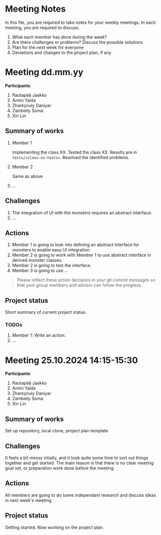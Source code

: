 # Meeting Notes
In this file, you are required to take notes for your weekly meetings. 
In each meeting, you are required to discuss:

1. What each member has done during the week?
2. Are there challenges or problems? Discuss the possible solutions
3. Plan for the next week for everyone
4. Deviations and changes to the project plan, if any

# Meeting dd.mm.yy

**Participants**: 
1. Rautapää Jaakko
2. Amini Yalda 
3. Zharkynuly Daniyar
4. Zambelly Soma
5. Xin Lin

## Summary of works
1. Member 1 
   
   Implementing the class XX. Tested the class XX. 
   Results are in `tests/<class-xx-tests>`. Resolved the identified problems.

2. Member 2

   Same as above

3. ...

## Challenges

1. The integration of UI with the monsters requires an abstract interface.
2. ...

## Actions
1. Member 1 is going to look into defining an abstract interface for monsters 
   to enable easy UI integration.
2. Member 2 is going to work with Member 1 to use abstract interface in derived 
   monster classes.
3. Member 2 is going to test the interface.
4. Member 3 is going to use ...

> Please reflect these action decisions in your git commit messages so that 
> your group members and advisor can follow the progress.

## Project status 
Short summary of current project status. 

### TODOs
1. Member 1: Write an action.
2. ...


# Meeting 25.10.2024 14:15-15:30

**Participants**: 
1. Rautapää Jaakko
2. Amini Yalda 
3. Zharkynuly Daniyar
4. Zambelly Soma
5. Xin Lin

## Summary of works
Set up repository, local clone, project plan template

## Challenges

It feels a bit messy intially, and it took quite some time to sort out things together and get started. The main reason is that there is no clear meeting goal set, or preparation work done before the meeting.


## Actions
All members are going to do some independant research and discuss ideas in next week's meeting. 


## Project status 
Getting started. Now working on the project plan.
